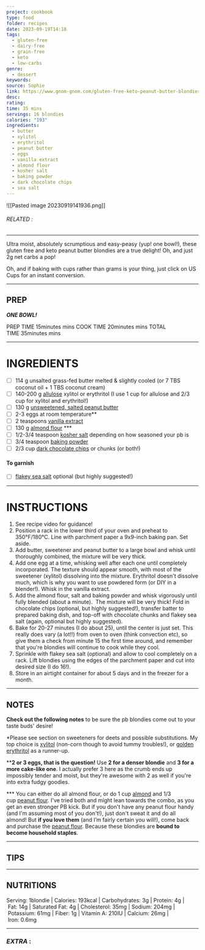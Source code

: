 ```yaml
---
project: cookbook
type: food
folder: recipes
date: 2023-09-19T14:18
tags:
  - gluten-free
  - dairy-free
  - grain-free
  - keto
  - low-carbs
genre:
  - dessert
keywords: 
source: Sophie
link: https://www.gnom-gnom.com/gluten-free-keto-peanut-butter-blondies/#wprm-recipe-container-8932
desc: 
rating: 
time: 35 mins
servings: 16 blondies
calories: "193"
ingredients:
  - butter
  - xylitol
  - erythritol
  - peanut butter
  - eggs
  - vanilla extract
  - almond flour
  - kosher salt
  - baking powder
  - dark chocolate chips
  - sea salt
---
```


![[Pasted image 20230919141936.png]]
###### *RELATED* : 
---
Ultra moist, absolutely scrumptious and easy-peasy (yup! one bowl!), these gluten free and keto peanut butter blondies are a true delight! Oh, and just 2g net carbs a pop! 

Oh, and if baking with cups rather than grams is your thing, just click on US Cups for an instant conversion.

---
## PREP

**_ONE BOWL!_**

PREP TIME 15minutes mins
COOK TIME 20minutes mins
TOTAL TIME 35minutes mins

---
# INGREDIENTS

- [ ] 114 g unsalted grass-fed butter melted & slightly cooled (or 7 TBS coconut oil + 1 TBS coconut cream)
- [ ] 140-200 g [allulose](https://amzn.to/3vVjERQ) xylitol or erythritol (I use 1 cup for allulose and 2/3 cup for xylitol and erythritol!)
- [ ] 130 g [unsweetened, salted peanut butter](https://amzn.to/2CeftGP)
- [ ] 2-3 eggs at room temperature**
- [ ] 2 teaspoons [vanilla extract](http://amzn.to/2gVTsV4)
- [ ] 130 g [almond flour](https://amzn.to/2q1v6KO) ***
- [ ] 1/2-3/4 teaspoon [kosher salt](https://amzn.to/2uM2LxM) depending on how seasoned your pb is
- [ ] 3/4 teaspoon [baking powder](https://amzn.to/2EfL5K2)
- [ ] 2/3 cup [dark chocolate chips](http://amzn.to/2BkiqSX) or chunks (or both!)

#### To garnish

- [ ] [flakey sea salt](https://amzn.to/2q0OE1L) optional (but highly suggested!)

---
# INSTRUCTIONS

1. See recipe video for guidance!
2. Position a rack in the lower third of your oven and preheat to 350°F/180°C. Line with parchment paper a 9x9-inch baking pan. Set aside. 
3. Add butter, sweetener and peanut butter to a large bowl and whisk until thoroughly combined, the mixture will be very thick. 
4. Add one egg at a time, whisking well after each one until completely incorporated. The texture should appear smooth, with most of the sweetener (xylitol) dissolving into the mixture. Erythritol doesn't dissolve much, which is why you want to use powdered form (or DIY in a blender!). Whisk in the vanilla extract. 
5. Add the almond flour, salt and baking powder and whisk vigorously until fully blended (about a minute).  The mixture will be very thick! Fold in chocolate chips (optional, but highly suggested!), transfer batter to prepared baking dish, and top-off with chocolate chunks and flakey sea salt (again, optional but highly suggested). 
6. Bake for 20-27 minutes (I do about 25), until the center is just set. This really does vary (a lot!!) from oven to oven (think convection etc), so give them a check from minute 15 the first time around, and remember that you're blondies will continue to cook while they cool. 
7. Sprinkle with flakey sea salt (optional) and allow to cool completely on a rack. Lift blondies using the edges of the parchment paper and cut into desired size (I do 16!). 
8. Store in an airtight container for about 5 days and in the freezer for a month.

---
## NOTES

**Check out the following notes** to be sure the pb blondies come out to your taste buds' desire! 

*Please see section on sweeteners for deets and possible substitutions. My top choice is [xylitol](https://amzn.to/2xAOjYk) (non-corn though to avoid tummy troubles!), or [golden erythritol](https://amzn.to/2zsjzKw) as a runner-up. 

****2 or 3 eggs, that is the question!** Use **2 for a denser blondie** and **3 for a more cake-like one**. I actually prefer 3 here as the crumb ends up impossibly tender and moist, but they're awesome with 2 as well if you're into extra fudgy goodies. 

*** You can either do all almond flour, or do 1 cup [almond](https://amzn.to/2QYXf1R) and 1/3 cup [peanut flour](https://amzn.to/2DtV7MI). I've tried both and might lean towards the combo, as you get an even stronger PB kick. But if you don't have any peanut flour handy (and I'm assuming most of you don't!), just don't sweat it and do all almond! But **if you love them** (and I’m fairly certain you will!), come back and purchase the [peanut flour](https://amzn.to/2DtV7MI). Because these blondies are **bound to become household staples**.

---
## TIPS



---
## NUTRITIONS

Serving: 1blondie | Calories: 193kcal | Carbohydrates: 3g | Protein: 4g | Fat: 14g | Saturated Fat: 4g | Cholesterol: 35mg | Sodium: 204mg | Potassium: 61mg | Fiber: 1g | Vitamin A: 210IU | Calcium: 26mg | Iron: 0.6mg

---
### *EXTRA* :



